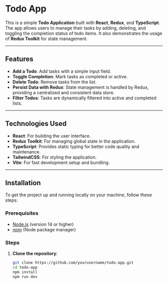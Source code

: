 # Todo App

This is a simple **Todo Application** built with **React**, **Redux**, and **TypeScript**. The app allows users to manage their tasks by adding, deleting, and toggling the completion status of todo items. It also demonstrates the usage of **Redux Toolkit** for state management.

---

## Features

- **Add a Todo**: Add tasks with a simple input field.
- **Toggle Completion**: Mark tasks as completed or active.
- **Delete Todo**: Remove tasks from the list.
- **Persist Data with Redux**: State management is handled by Redux, providing a centralized and consistent data store.
- **Filter Todos**: Tasks are dynamically filtered into active and completed lists.

---

## Technologies Used

- **React**: For building the user interface.
- **Redux Toolkit**: For managing global state in the application.
- **TypeScript**: Provides static typing for better code quality and maintenance.
- **TailwindCSS**: For styling the application.
- **Vite**: For fast development setup and bundling.

---

## Installation

To get the project up and running locally on your machine, follow these steps:

### Prerequisites

- [Node.js](https://nodejs.org/) (version 14 or higher)
- [npm](https://www.npmjs.com/) (Node package manager)

### Steps

1. **Clone the repository**:
   ```bash
   git clone https://github.com/yourusername/todo-app.git
   cd todo-app
   npm install
   npm run dev
